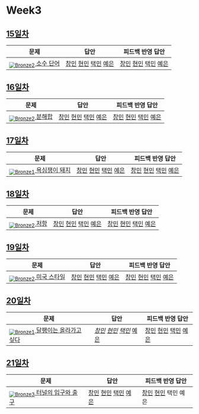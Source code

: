 [Unrated]: https://user-images.githubusercontent.com/33937365/126247607-85783912-c11a-4d50-ac36-8cc7dcb75cd2.png
[Bronze5]: https://user-images.githubusercontent.com/33937365/126247611-e362d727-17a4-4737-a232-5827e185ab7c.png
[Bronze4]: https://user-images.githubusercontent.com/33937365/126247612-89cbc675-e1d4-43a2-950b-1cb014dca697.png
[Bronze3]: https://user-images.githubusercontent.com/33937365/126247613-b8408610-7bc4-40f8-804f-a30a45ddbb68.png
[Bronze2]: https://user-images.githubusercontent.com/33937365/126247614-d85dc6ff-a520-4c00-82bd-eb593b156bd8.png
[Bronze1]: https://user-images.githubusercontent.com/33937365/126247616-04b2ab30-9891-4b7b-8cb4-38e99b97e834.png
[Silver5]: https://user-images.githubusercontent.com/33937365/126247618-38c5c905-672b-4d75-808e-8a7d45ea577d.png
[Silver4]: https://user-images.githubusercontent.com/33937365/126247620-ba2d1b96-b0aa-4b88-80c5-71569c69bbc3.png
[Silver3]: https://user-images.githubusercontent.com/33937365/126247621-1b55b7f4-3a79-4348-8a63-f00c1813853e.png
[Silver2]: https://user-images.githubusercontent.com/33937365/126247622-a83b30a9-6618-4593-b775-6f6730afd3f6.png
[Silver1]: https://user-images.githubusercontent.com/33937365/126247625-8d82f8ab-6f95-4ef8-a243-be31f548596e.png

# Week3

## [15일차](Day15)

| 문제                 | 답안 | 피드백 반영 답안 |
| -------------------- | ---- | ---------------- |
| [<sub>![Bronze2]</sub> 소수 단어](https://www.acmicpc.net/problem/2153) | [창민](Day15/kcm_2153.java) [현민](Day15/shm_2153.java) [택민](Day15/jtm_2153.java) [예은](Day15/lye_2153.py) | [창민](Day15/kcm_fb_2153.java) [현민](shm_2153_fb.java) [택민](Day15/jtm_fb_2153.java) [예은](Day15/lye_2153.py)             |
            

## [16일차](Day16)

| 문제                 | 답안 | 피드백 반영 답안 |
| -------------------- | ---- | ---------------- |
| [<sub>![Bronze2]</sub> 분해합](https://www.acmicpc.net/problem/2231) | [창민](Day16/kcm_2231.java) [현민](Day16/shm_2231.java) [택민](Day16/jtm_2231.java) [예은](Day16/lye_2231.py) | [창민](Day16/kcm_fb_2231.java) [현민](Day16/shm_2231_fb.java) [택민](Day16/jtm_2231.java) [예은](Day16/lye_2231.py)             |


## [17일차](Day17)

| 문제                 | 답안 | 피드백 반영 답안 |
| -------------------- | ---- | ---------------- |
| [<sub>![Bronze1]</sub> 욕심쟁이 돼지](https://www.acmicpc.net/problem/3060) | [창민](Day17/kcm_3060.java) [현민](Day17/shm_3060.java) [택민](Day17/jtm_3060.java) [예은](Day17/lye_3060.py) | [창민](Day17/kcm_fb_3060.java) [현민](Day17/shm_3060_fb.java) [택민](Day17/jtm_fb_3060.java) [예은](Day17/lye_fb_3060.py)             |

## [18일차](Day18)

| 문제                 | 답안 | 피드백 반영 답안 |
| -------------------- | ---- | ---------------- |
| [<sub>![Bronze2]</sub> 저항](https://www.acmicpc.net/problem/1076) | [창민](Day18/kcm_1076.java) [현민](Day18/shm_1076.java) [택민](Day18/jtm_1076.java) [예은](Day18/lye_1076.py) | [창민](Day18/kcm_fb_1076.java) [현민](Day18/shm_1076.java) [택민](Day18/jtm_fb_1076.java) [예은](Day18/lye_1076.py)             |

## [19일차](Day19)

| 문제                 | 답안 | 피드백 반영 답안 |
| -------------------- | ---- | ---------------- |
| [<sub>![Bronze2]</sub> 미국 스타일 ](https://www.acmicpc.net/problem/2712) | [창민](Day19/kcm_2712.java) [현민](Day19/shm_2712.java) [택민](Day19/jtm_2712.java) [예은](Day19/lye_2712.py) | [창민](Day19/kcm_2712.java) [현민](Day19/shm_2712.java) [택민](Day19/jtm_2712.java) [예은](Day19/lye_2712.py)             |

## [20일차](Day20)

| 문제                 | 답안 | 피드백 반영 답안 |
| -------------------- | ---- | ---------------- |
| [<sub>![Bronze1]</sub> 달팽이는 올라가고 싶다](https://www.acmicpc.net/problem/2869) | *[창민](Day20/kcm_2869.java)* *[현민](Day20/shm_2869.java)* *[택민](Day20/jtm_2869.java)* [예은](Day20/lye_2869.py) | [창민](Day20/kcm_2869.java) [현민](Day20/shm_2869.java) [택민](Day20/jtm_fb_2869.java) [예은](Day20/lye_2869.py)             |

## [21일차](Day21)

| 문제                 | 답안 | 피드백 반영 답안 |
| -------------------- | ---- | ---------------- |
| [<sub>![Bronze3]</sub> 터널의 입구와 출구](https://www.acmicpc.net/problem/5612) | [창민](Day21/kcm_5612.java) [현민](Day21/shm_5612.java) [택민](Day21/jtm_5612.java) [예은](Day21/lye_5612.py) | [창민](Day21/kcm_fb_5612.java) [현민](Day21/shm_5612_fb.java) 택민 예은             |
